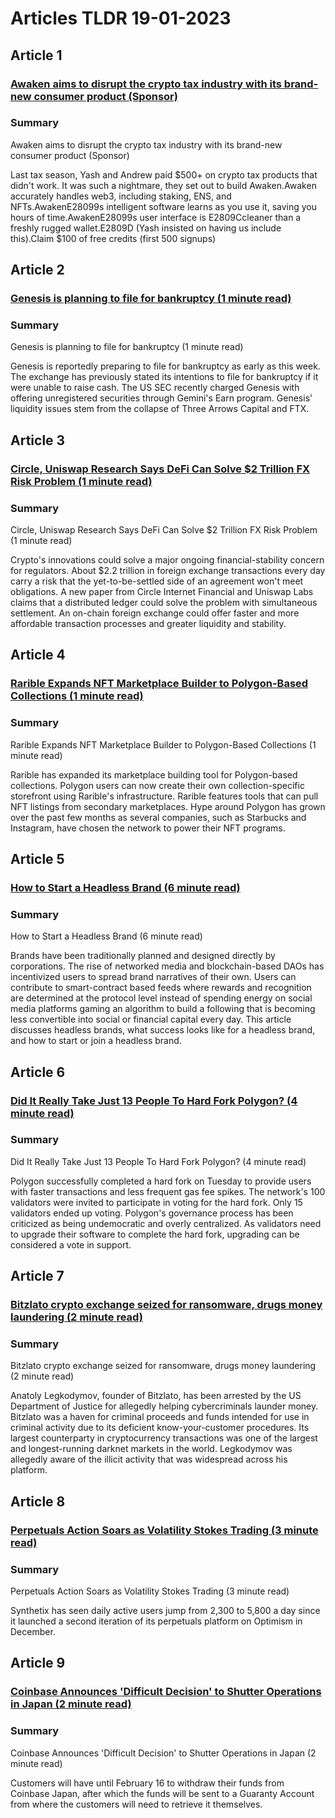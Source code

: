 # Articles TLDR  19-01-2023

## Article 1
### [Awaken aims to disrupt the crypto tax industry with its brand-new consumer product (Sponsor)](https://tldr.tech)
### Summary 
 Awaken aims to disrupt the crypto tax industry with its brand-new consumer product (Sponsor)

Last tax season, Yash and Andrew paid $500+ on crypto tax products that didn't work. It was such a nightmare, they set out to build Awaken.Awaken accurately handles web3, including staking, ENS, and NFTs.AwakenE28099s intelligent software learns as you use it, saving you hours of time.AwakenE28099s user interface is E2809Ccleaner than a freshly rugged wallet.E2809D (Yash insisted on having us include this).Claim $100 of free credits (first 500 signups)

## Article 2
### [Genesis is planning to file for bankruptcy (1 minute read)](https://tldr.tech)
### Summary 
 Genesis is planning to file for bankruptcy (1 minute read)

Genesis is reportedly preparing to file for bankruptcy as early as this week. The exchange has previously stated its intentions to file for bankruptcy if it were unable to raise cash. The US SEC recently charged Genesis with offering unregistered securities through Gemini's Earn program. Genesis' liquidity issues stem from the collapse of Three Arrows Capital and FTX.

## Article 3
### [Circle, Uniswap Research Says DeFi Can Solve $2 Trillion FX Risk Problem (1 minute read)](https://tldr.tech)
### Summary 
 Circle, Uniswap Research Says DeFi Can Solve $2 Trillion FX Risk Problem (1 minute read)

Crypto's innovations could solve a major ongoing financial-stability concern for regulators. About $2.2 trillion in foreign exchange transactions every day carry a risk that the yet-to-be-settled side of an agreement won't meet obligations. A new paper from Circle Internet Financial and Uniswap Labs claims that a distributed ledger could solve the problem with simultaneous settlement. An on-chain foreign exchange could offer faster and more affordable transaction processes and greater liquidity and stability.

## Article 4
### [Rarible Expands NFT Marketplace Builder to Polygon-Based Collections (1 minute read)](https://tldr.tech)
### Summary 
 Rarible Expands NFT Marketplace Builder to Polygon-Based Collections (1 minute read)

Rarible has expanded its marketplace building tool for Polygon-based collections. Polygon users can now create their own collection-specific storefront using Rarible's infrastructure. Rarible features tools that can pull NFT listings from secondary marketplaces. Hype around Polygon has grown over the past few months as several companies, such as Starbucks and Instagram, have chosen the network to power their NFT programs.

## Article 5
### [How to Start a Headless Brand (6 minute read)](https://tldr.tech)
### Summary 
 How to Start a Headless Brand (6 minute read)

Brands have been traditionally planned and designed directly by corporations. The rise of networked media and blockchain-based DAOs has incentivized users to spread brand narratives of their own. Users can contribute to smart-contract based feeds where rewards and recognition are determined at the protocol level instead of spending energy on social media platforms gaming an algorithm to build a following that is becoming less convertible into social or financial capital every day. This article discusses headless brands, what success looks like for a headless brand, and how to start or join a headless brand.

## Article 6
### [Did It Really Take Just 13 People To Hard Fork Polygon? (4 minute read)](https://tldr.tech)
### Summary 
 Did It Really Take Just 13 People To Hard Fork Polygon? (4 minute read)

Polygon successfully completed a hard fork on Tuesday to provide users with faster transactions and less frequent gas fee spikes. The network's 100 validators were invited to participate in voting for the hard fork. Only 15 validators ended up voting. Polygon's governance process has been criticized as being undemocratic and overly centralized. As validators need to upgrade their software to complete the hard fork, upgrading can be considered a vote in support.

## Article 7
### [Bitzlato crypto exchange seized for ransomware, drugs money laundering (2 minute read)](https://tldr.tech)
### Summary 
 Bitzlato crypto exchange seized for ransomware, drugs money laundering (2 minute read)

Anatoly Legkodymov, founder of Bitzlato, has been arrested by the US Department of Justice for allegedly helping cybercriminals launder money. Bitzlato was a haven for criminal proceeds and funds intended for use in criminal activity due to its deficient know-your-customer procedures. Its largest counterparty in cryptocurrency transactions was one of the largest and longest-running darknet markets in the world. Legkodymov was allegedly aware of the illicit activity that was widespread across his platform.

## Article 8
### [Perpetuals Action Soars as Volatility Stokes Trading (3 minute read)](https://tldr.tech)
### Summary 
 Perpetuals Action Soars as Volatility Stokes Trading (3 minute read)

Synthetix has seen daily active users jump from 2,300 to 5,800 a day since it launched a second iteration of its perpetuals platform on Optimism in December.

## Article 9
### [Coinbase Announces 'Difficult Decision' to Shutter Operations in Japan (2 minute read)](https://tldr.tech)
### Summary 
 Coinbase Announces 'Difficult Decision' to Shutter Operations in Japan (2 minute read)

Customers will have until February 16 to withdraw their funds from Coinbase Japan, after which the funds will be sent to a Guaranty Account from where the customers will need to retrieve it themselves.

